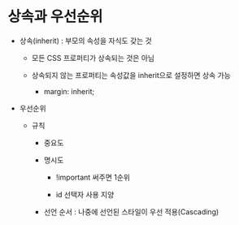 <h1>상속과 우선순위</h1>

* 상속(inherit) : 부모의 속성을 자식도 갖는 것

  * 모든 CSS 프로퍼티가 상속되는 것은 아님

  * 상속되지 않는 프로퍼티는 속성값을 inherit으로 설정하면 상속 가능

    * margin: inherit;

      

* 우선순위

  * 규칙

    * 중요도

    * 명시도

      * !important 써주면 1순위

      * id 선택자 사용 지양

        

    * 선언 순서 : 나중에 선언된 스타일이 우선 적용(Cascading)

      